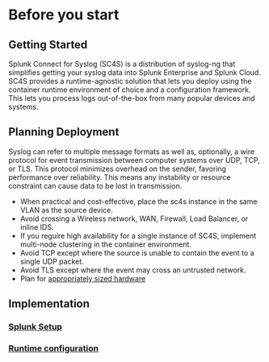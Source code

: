 # Before you start

## Getting Started

Splunk Connect for Syslog (SC4S) is a distribution of syslog-ng that simplifies getting your syslog data into Splunk Enterprise and Splunk Cloud. SC4S provides a runtime-agnostic solution that lets you deploy using the container runtime environment of choice and a configuration framework. This lets you process logs out-of-the-box from many popular devices and systems.


## Planning Deployment

Syslog can refer to multiple message formats as well as, optionally, a wire protocol for
event transmission between computer systems over UDP, TCP, or TLS. This protocol minimizes
overhead on the sender, favoring performance over reliability. This means any instability
or resource constraint can cause data to be lost in transmission.

* When practical and cost-effective, place the sc4s instance in the same VLAN as the source device.
* Avoid crossing a Wireless network, WAN, Firewall, Load Balancer, or inline IDS.
* If you reguire high availability for a single instance of SC4S, implement multi-node clustering in the container
environment.
* Avoid TCP except where the source is unable to contain the event to a single UDP packet.
* Avoid TLS except where the event may cross an untrusted network.
* Plan for [appropriately sized hardware](../performance.md)


## Implementation

### [Splunk Setup](getting-started-splunk-setup.md)

### [Runtime configuration](getting-started-runtime-configuration.md)
